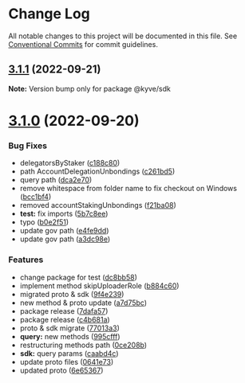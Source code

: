 # Change Log

All notable changes to this project will be documented in this file.
See [Conventional Commits](https://conventionalcommits.org) for commit guidelines.

## [3.1.1](https://github.com/KYVENetwork/node/compare/@kyve/sdk@3.1.0...@kyve/sdk@3.1.1) (2022-09-21)

**Note:** Version bump only for package @kyve/sdk





# [3.1.0](https://github.com/KYVENetwork/node/compare/@kyve/sdk@2.9.0...@kyve/sdk@3.1.0) (2022-09-20)


### Bug Fixes

* delegatorsByStaker ([c188c80](https://github.com/KYVENetwork/node/commit/c188c8087f8db4bbebe476c2ed95099b28394e79))
* path AccountDelegationUnbondings ([c261bd5](https://github.com/KYVENetwork/node/commit/c261bd5734c53816cdff8a4e50e36ad28ffb55f3))
* query path ([dca2e70](https://github.com/KYVENetwork/node/commit/dca2e70f346b030fea5a21a22ba8e1ecb3b8135b))
* remove whitespace from folder name to fix checkout on Windows ([bcc1bf4](https://github.com/KYVENetwork/node/commit/bcc1bf48eb06f082c0e5ca96ac5bf15c1e435f19))
* removed accountStakingUnbondings ([f21ba08](https://github.com/KYVENetwork/node/commit/f21ba088e89157b8f54a64dbd33e6651bbe81f33))
* **test:** fix imports ([5b7c8ee](https://github.com/KYVENetwork/node/commit/5b7c8eef65474654b6db47187908423453e185a4))
* typo ([b0e2f51](https://github.com/KYVENetwork/node/commit/b0e2f518ed3073ac04e346341f15c4c307166560))
* update gov path ([e4fe9dd](https://github.com/KYVENetwork/node/commit/e4fe9dd2b7b089124cd65c13611047566fbce2e3))
* update gov path ([a3dc98e](https://github.com/KYVENetwork/node/commit/a3dc98e7f64e991d8b7555638ed8b51e601a0ae9))


### Features

* change package for test ([dc8bb58](https://github.com/KYVENetwork/node/commit/dc8bb5878e0bdf253f2a3bdf6a1b55ec5ec77eaa))
* implement method skipUploaderRole ([b884c60](https://github.com/KYVENetwork/node/commit/b884c600f568aa27be3a9f2be87a5049d80b9d8a))
* migrated proto & sdk ([9f4e239](https://github.com/KYVENetwork/node/commit/9f4e239e295f2107d66f790152487d47d08d3e02))
* new method & proto update ([a7d75bc](https://github.com/KYVENetwork/node/commit/a7d75bc6529c33ca4f6453d0acc5c33b00b4d0d7))
* package release ([7dafa57](https://github.com/KYVENetwork/node/commit/7dafa57ddba84197b1660253ef62101f1fa85ab9))
* package release ([c4b681a](https://github.com/KYVENetwork/node/commit/c4b681a9815f0a18a4cf11a0f09bdb042662c6d2))
* proto & sdk migrate ([77013a3](https://github.com/KYVENetwork/node/commit/77013a3e12d17537f6de3266ec2113eeb5c8f03c))
* **query:** new methods ([995cfff](https://github.com/KYVENetwork/node/commit/995cfffa580258d7023c298eeafa3a08df34ee66))
* restructuring methods path ([0ce208b](https://github.com/KYVENetwork/node/commit/0ce208bbbe9446658858cf451a17845cbc2fe2f2))
* **sdk:** query params ([caabd4c](https://github.com/KYVENetwork/node/commit/caabd4c51839005ac16692a241a874d30b10394e))
* update proto files ([0641e73](https://github.com/KYVENetwork/node/commit/0641e7350c1ad9150b41ef5e1068f3e39cfa9451))
* updated proto ([6e65367](https://github.com/KYVENetwork/node/commit/6e65367a9d571bceaa88169246abb8f066465eb2))
